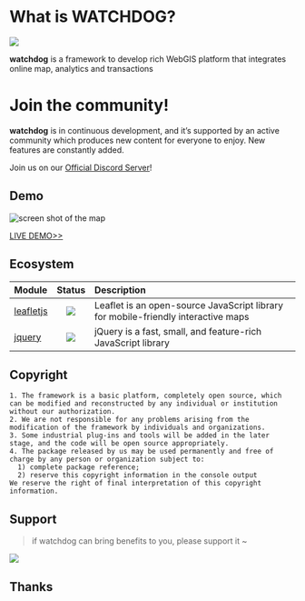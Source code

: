 # What is WATCHDOG?

<p>
<img src="https://img.shields.io/badge/wordpress-5.7-red"/>
</p>

**watchdog** is a framework to develop rich WebGIS platform that integrates online map, analytics and transactions

# Join the community!

**watchdog** is in continuous development, and it’s supported by an active community which produces new
content for everyone to enjoy. New features are constantly added.

Join us on our [Official Discord Server](https://discord.gg/ccgwq7Y8E8)!

## Demo

![screen shot of the map](https://www.cityplanner.biz/wp-content/uploads/2021/07/webgis-cover-2021.jpg)

[LIVE DEMO>>](https://www.cityplanner.biz/webgis/)

## Ecosystem

|  Module | Status | Description | 
|  :------ | :------: | :------ |
|  [leafletjs](https://leafletjs.com/) | <img src="https://img.shields.io/badge/leafletjs-1.7.1-green"/> | Leaflet is an open-source JavaScript library for mobile-friendly interactive maps | 
|  [jquery](https://jquery.com/) | <img src="https://img.shields.io/badge/jquery-3.6.0-blue" /> | jQuery is a fast, small, and feature-rich JavaScript library | 

## Copyright

```warning
1. The framework is a basic platform, completely open source, which can be modified and reconstructed by any individual or institution without our authorization.
2. We are not responsible for any problems arising from the modification of the framework by individuals and organizations.
3. Some industrial plug-ins and tools will be added in the later stage, and the code will be open source appropriately.
4. The package released by us may be used permanently and free of charge by any person or organization subject to:
  1) complete package reference;
  2) reserve this copyright information in the console output
We reserve the right of final interpretation of this copyright information.
```

## Support

> if watchdog can bring benefits to you, please support it ~

<p>
<a href="https://www.buymeacoffee.com/pjhooker"><img src="https://img.buymeacoffee.com/button-api/?text=Buy me a coffee&emoji=&slug=pjhooker&button_colour=FFDD00&font_colour=000000&font_family=Cookie&outline_colour=000000&coffee_colour=ffffff"></a>
</p>

## Thanks
